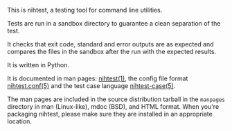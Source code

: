 This is nihtest, a testing tool for command line utilities.

Tests are run in a sandbox directory to guarantee a clean separation of the test.

It checks that exit code, standard and error outputs are as expected and compares the files in the sandbox after the run with the expected results.

It is written in Python.

It is documented in man pages: [nihtest(1)](https://raw.githack.com/nih-at/nihtest/master/man/nihtest.html), the config
file format [nihtest.conf(5)](https://raw.githack.com/nih-at/nihtest/master/man/nihtest.conf.html) and the test
case language [nihtest-case(5)](https://raw.githack.com/nih-at/nihtest/master/man/nihtest-case.html).

The man pages are included in the source distribution tarball in the
`manpages` directory in man (Linux-like), mdoc (BSD), and HTML
format. When you're packaging nihtest, please make sure they are
installed in an appropriate location.
